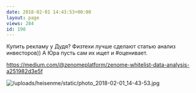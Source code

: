 ```yaml
---
date: 2018-02-01 14:43:53+00:00
layout: page
views: 284
id: 190
---
```


Купить рекламу у Дудя? Физтехи лучше сделают статью анализ инвесторов)) А Юра пусть сам их ищет и #оценивает.

https://medium.com/@zenomeplatform/zenome-whitelist-data-analysis-a251982d3e5f



![/uploads/heisenme/static/photo_2018-02-01_14-43-53.jpg](/uploads/heisenme/static/photo_2018-02-01_14-43-53.jpg)
